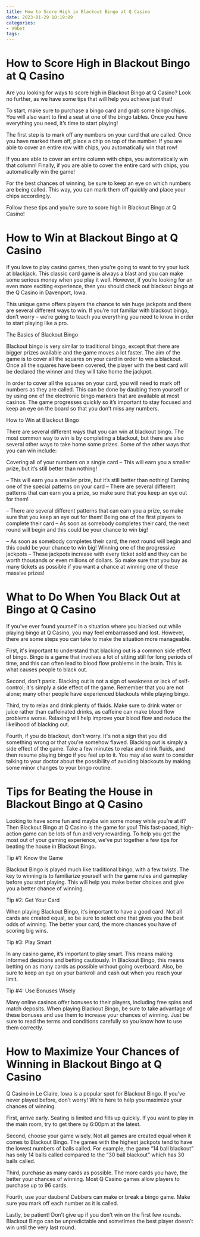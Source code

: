 ```yaml
---
title: How to Score High in Blackout Bingo at Q Casino
date: 2023-01-29 10:19:09
categories:
- V9bet
tags:
---
```



#  How to Score High in Blackout Bingo at Q Casino

Are you looking for ways to score high in Blackout Bingo at Q Casino? Look no further, as we have some tips that will help you achieve just that!

To start, make sure to purchase a bingo card and grab some bingo chips. You will also want to find a seat at one of the bingo tables. Once you have everything you need, it’s time to start playing!

The first step is to mark off any numbers on your card that are called. Once you have marked them off, place a chip on top of the number. If you are able to cover an entire row with chips, you automatically win that row!

If you are able to cover an entire column with chips, you automatically win that column! Finally, if you are able to cover the entire card with chips, you automatically win the game!

For the best chances of winning, be sure to keep an eye on which numbers are being called. This way, you can mark them off quickly and place your chips accordingly.

Follow these tips and you’re sure to score high in Blackout Bingo at Q Casino!

#  How to Win at Blackout Bingo at Q Casino

If you love to play casino games, then you’re going to want to try your luck at blackjack. This classic card game is always a blast and you can make some serious money when you play it well. However, if you’re looking for an even more exciting experience, then you should check out blackout bingo at the Q Casino in Davenport, Iowa.

This unique game offers players the chance to win huge jackpots and there are several different ways to win. If you’re not familiar with blackout bingo, don’t worry – we’re going to teach you everything you need to know in order to start playing like a pro.

The Basics of Blackout Bingo

Blackout bingo is very similar to traditional bingo, except that there are bigger prizes available and the game moves a lot faster. The aim of the game is to cover all the squares on your card in order to win a blackout. Once all the squares have been covered, the player with the best card will be declared the winner and they will take home the jackpot.

In order to cover all the squares on your card, you will need to mark off numbers as they are called. This can be done by daubing them yourself or by using one of the electronic bingo markers that are available at most casinos. The game progresses quickly so it’s important to stay focused and keep an eye on the board so that you don’t miss any numbers.

How to Win at Blackout Bingo

There are several different ways that you can win at blackout bingo. The most common way to win is by completing a blackout, but there are also several other ways to take home some prizes. Some of the other ways that you can win include:

Covering all of your numbers on a single card – This will earn you a smaller prize, but it’s still better than nothing!

– This will earn you a smaller prize, but it’s still better than nothing! Earning one of the special patterns on your card – There are several different patterns that can earn you a prize, so make sure that you keep an eye out for them!

– There are several different patterns that can earn you a prize, so make sure that you keep an eye out for them! Being one of the first players to complete their card – As soon as somebody completes their card, the next round will begin and this could be your chance to win big!

– As soon as somebody completes their card, the next round will begin and this could be your chance to win big! Winning one of the progressive jackpots – These jackpots increase with every ticket sold and they can be worth thousands or even millions of dollars. So make sure that you buy as many tickets as possible if you want a chance at winning one of these massive prizes!

#  What to Do When You Black Out at Bingo at Q Casino

If you've ever found yourself in a situation where you blacked out while playing bingo at Q Casino, you may feel embarrassed and lost. However, there are some steps you can take to make the situation more manageable.

First, it's important to understand that blacking out is a common side effect of bingo. Bingo is a game that involves a lot of sitting still for long periods of time, and this can often lead to blood flow problems in the brain. This is what causes people to black out.

Second, don't panic. Blacking out is not a sign of weakness or lack of self-control; it's simply a side effect of the game. Remember that you are not alone; many other people have experienced blackouts while playing bingo.

Third, try to relax and drink plenty of fluids. Make sure to drink water or juice rather than caffeinated drinks, as caffeine can make blood flow problems worse. Relaxing will help improve your blood flow and reduce the likelihood of blacking out.

Fourth, if you do blackout, don't worry. It's not a sign that you did something wrong or that you're somehow flawed. Blacking out is simply a side effect of the game. Take a few minutes to relax and drink fluids, and then resume playing bingo if you feel up to it. You may also want to consider talking to your doctor about the possibility of avoiding blackouts by making some minor changes to your bingo routine.

#  Tips for Beating the House in Blackout Bingo at Q Casino

Looking to have some fun and maybe win some money while you’re at it? Then Blackout Bingo at Q Casino is the game for you! This fast-paced, high-action game can be lots of fun and very rewarding. To help you get the most out of your gaming experience, we’ve put together a few tips for beating the house in Blackout Bingo.

Tip #1: Know the Game

Blackout Bingo is played much like traditional bingo, with a few twists. The key to winning is to familiarize yourself with the game rules and gameplay before you start playing. This will help you make better choices and give you a better chance of winning.

Tip #2: Get Your Card

When playing Blackout Bingo, it’s important to have a good card. Not all cards are created equal, so be sure to select one that gives you the best odds of winning. The better your card, the more chances you have of scoring big wins.

Tip #3: Play Smart

In any casino game, it’s important to play smart. This means making informed decisions and betting cautiously. In Blackout Bingo, this means betting on as many cards as possible without going overboard. Also, be sure to keep an eye on your bankroll and cash out when you reach your limit.

Tip #4: Use Bonuses Wisely

Many online casinos offer bonuses to their players, including free spins and match deposits. When playing Blackout Bingo, be sure to take advantage of these bonuses and use them to increase your chances of winning. Just be sure to read the terms and conditions carefully so you know how to use them correctly.

#  How to Maximize Your Chances of Winning in Blackout Bingo at Q Casino

Q Casino in Le Claire, Iowa is a popular spot for Blackout Bingo. If you’ve never played before, don’t worry! We’re here to help you maximize your chances of winning.

First, arrive early. Seating is limited and fills up quickly. If you want to play in the main room, try to get there by 6:00pm at the latest.

Second, choose your game wisely. Not all games are created equal when it comes to Blackout Bingo. The games with the highest jackpots tend to have the lowest numbers of balls called. For example, the game “14 ball blackout” has only 14 balls called compared to the “30 ball blackout” which has 30 balls called.

Third, purchase as many cards as possible. The more cards you have, the better your chances of winning. Most Q Casino games allow players to purchase up to 96 cards.

Fourth, use your daubers! Dabbers can make or break a bingo game. Make sure you mark off each number as it is called.

Lastly, be patient! Don’t give up if you don’t win on the first few rounds. Blackout Bingo can be unpredictable and sometimes the best player doesn’t win until the very last round.